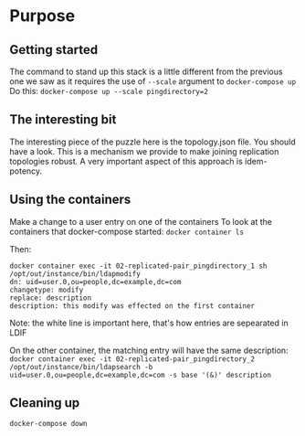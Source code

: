 # Purpose

## Getting started
The command to stand up this stack is a little different from the previous one we saw as it requires the use of `--scale` argument to `docker-compose up`
Do this:
`docker-compose up --scale pingdirectory=2`

## The interesting bit
The interesting piece of the puzzle here is the topology.json file.
You should have a look.
This is a mechanism we provide to make joining replication topologies robust.
A very important aspect of this approach is idem-potency.

## Using the containers
Make a change to a user entry on one of the containers 
To look at the containers that docker-compose started: 
`docker container ls` 

Then:
```
docker container exec -it 02-replicated-pair_pingdirectory_1 sh
/opt/out/instance/bin/ldapmodify
dn: uid=user.0,ou=people,dc=example,dc=com
changetype: modify
replace: description
description: this modify was effected on the first container

```

Note: the white line is important here, that's how entries are sepearated in LDIF 

On the other container, the matching entry will have the same description:
`docker container exec -it 02-replicated-pair_pingdirectory_2 /opt/out/instance/bin/ldapsearch -b uid=user.0,ou=people,dc=example,dc=com -s base '(&)' description`

## Cleaning up
`docker-compose down`
